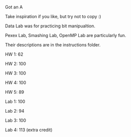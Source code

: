 Got an A

Take inspiration if you like, but try not to copy :)

Data Lab was for practicing bit manipualtion.

Pexex Lab, Smashing Lab, OpenMP Lab are particularly fun.

Their descriptions are in the instructions folder.


HW 1:  62

HW 2: 100

HW 3: 100

HW 4: 100

HW 5:  89


Lab 1: 100

Lab 2:  94

Lab 3: 100

Lab 4: 113 (extra credit)
